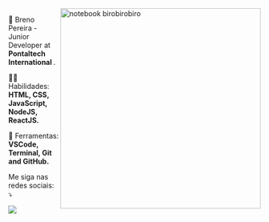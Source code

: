 <img src="https://raw.githubusercontent.com/MicaelliMedeiros/micaellimedeiros/master/image/computer-illustration.png" min-width="400px" max-width="400px" width="400px" align="right" alt="notebook birobirobiro">


<p align="left"> 
  🖖 Breno Pereira - Junior Developer at <strong>Pontaltech International </strong>.
</p>

<p align="left">
  👨‍💻 Habilidades: <strong>HTML, CSS, JavaScript, NodeJS, ReactJS.</strong>
</p>

<p align="left">
  🚀 Ferramentas: <strong>VSCode, Terminal, Git and GitHub.</strong>
</p>


<p align="left">
  Me siga nas redes sociais: ⤵️
</p>

<p align="left">
  
  <a href="https://www.linkedin.com/in/brenocaua" alt="Linkedin">
  <img src="https://img.shields.io/badge/-Linkedin-0e76a8?style=for-the-badge&logo=Linkedin&logoColor=white&link=https://www.linkedin.com/in/joaoinacioneto" /></a>

</p>  
